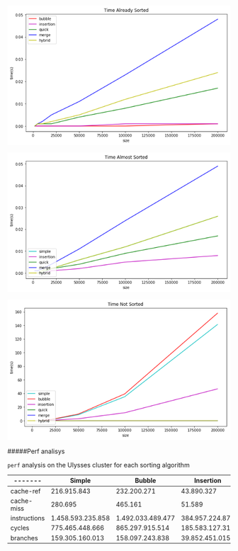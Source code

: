 

![Figure_1](already_sorted.png)


![Figure_2](almost_sorted.png)


![Figure_3](not_sorted.png)


#####Perf analisys

`perf` analysis on the Ulysses cluster for each sorting algorithm 


-------| Simple | Bubble | Insertion | Quick |  Merge | Hybrid
-------|--------|--------|-----------|-------------|-------------|--------|
cache-ref |216.915.843 | 232.200.271 | 43.890.327  | 132.746  | 320.026 | 
cache-miss |280.695 |  465.161 | 51.589 |10.515 | 16560 | 15.981 | 
instructions| 1.458.593.235.858| 1.492.033.489.477 | 384.957.224.870 | 765.441.350 | 2.201.084.237 | 1.206.282.179 | 
cycles |775.465.448.666| 865.297.915.514 | 185.583.127.312 | 424.181.763 | 957.791.410 | 580.446.242 |
branches |159.305.160.013| 158.097.243.838 | 39.852.451.015 | 73.204.982 | 270.160.686 | 114.767.427 |
